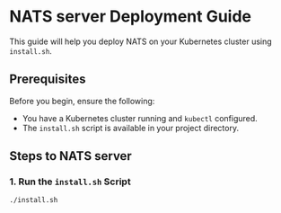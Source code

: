 # NATS server Deployment Guide

This guide will help you deploy NATS on your Kubernetes cluster using `install.sh`.

## Prerequisites

Before you begin, ensure the following:
- You have a Kubernetes cluster running and `kubectl` configured.
- The `install.sh` script is available in your project directory.

## Steps to NATS server

### 1. Run the `install.sh` Script


```bash
./install.sh
```